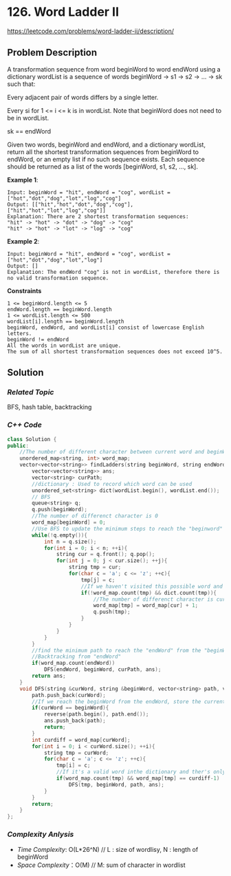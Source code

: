 # 126. Word Ladder II
https://leetcode.com/problems/word-ladder-ii/description/

## Problem Description

A transformation sequence from word beginWord to word endWord using a dictionary wordList is a sequence of words beginWord -> s1 -> s2 -> ... -> sk such that:

Every adjacent pair of words differs by a single letter.

Every si for 1 <= i <= k is in wordList. Note that beginWord does not need to be in wordList.

sk == endWord

Given two words, beginWord and endWord, and a dictionary wordList, return all the shortest transformation sequences from beginWord to endWord, or an empty list if no such sequence exists. Each sequence should be returned as a list of the words [beginWord, s1, s2, ..., sk].



**Example 1**:
```
Input: beginWord = "hit", endWord = "cog", wordList = ["hot","dot","dog","lot","log","cog"]
Output: [["hit","hot","dot","dog","cog"],["hit","hot","lot","log","cog"]]
Explanation: There are 2 shortest transformation sequences:
"hit" -> "hot" -> "dot" -> "dog" -> "cog"
"hit" -> "hot" -> "lot" -> "log" -> "cog"
```
**Example 2**:
```
Input: beginWord = "hit", endWord = "cog", wordList = ["hot","dot","dog","lot","log"]
Output: []
Explanation: The endWord "cog" is not in wordList, therefore there is no valid transformation sequence.
```


**Constraints**
```
1 <= beginWord.length <= 5
endWord.length == beginWord.length
1 <= wordList.length <= 500
wordList[i].length == beginWord.length
beginWord, endWord, and wordList[i] consist of lowercase English letters.
beginWord != endWord
All the words in wordList are unique.
The sum of all shortest transformation sequences does not exceed 10^5.
```

## Solution

### _Related Topic_
   BFS, hash table, backtracking

### _C++ Code_
```cpp
class Solution {
public:
    //The number of different character between current word and beginWord
    unordered_map<string, int> word_map;
    vector<vector<string>> findLadders(string beginWord, string endWord, vector<string>& wordList) {
        vector<vector<string>> ans;
        vector<string> curPath;
        //dictionary : Used to record which word can be used
        unordered_set<string> dict(wordList.begin(), wordList.end());
        // BFS
        queue<string> q;
        q.push(beginWord);
        //The number of differenct character is 0 
        word_map[beginWord] = 0;
        //Use BFS to update the minimum steps to reach the "beginword" from the string in dictionary
        while(!q.empty()){
            int n = q.size();
            for(int i = 0; i < n; ++i){
                string cur = q.front(); q.pop();
                for(int j = 0; j < cur.size(); ++j){
                    string tmp = cur;
                    for(char c = 'a'; c <= 'z'; ++c){
                        tmp[j] = c;
                        //If we haven't visited this possible word and it exists in the dictionary
                        if(!word_map.count(tmp) && dict.count(tmp)){
                            //The number of differenct character is current word's count + 1
                            word_map[tmp] = word_map[cur] + 1;
                            q.push(tmp);
                        }
                    }
                }
            }
        }
        //find the minimum path to reach the "endWord" from the "beginWord.
        //Backtracking from "endWord"
        if(word_map.count(endWord))
            DFS(endWord, beginWord, curPath, ans);
        return ans;
    }
    void DFS(string &curWord, string &beginWord, vector<string> path, vector<vector<string>>& ans){
        path.push_back(curWord);
        //If we reach the beginWord from the endWord, store the current path 
        if(curWord == beginWord){
            reverse(path.begin(), path.end());
            ans.push_back(path);
            return;
        }
        int curdiff = word_map[curWord];
        for(int i = 0; i < curWord.size(); ++i){
            string tmp = curWord;
            for(char c = 'a'; c <= 'z'; ++c){
                tmp[i] = c;
                //If it's a valid word inthe dictionary and ther's only one character is different from the curWord, meaning that it's a possible path to reach the beginWord
                if(word_map.count(tmp) && word_map[tmp] == curdiff-1)
                    DFS(tmp, beginWord, path, ans);
            }
        }
        return;
    }
};
```

### _Complexity Anlysis_
- _Time Complexity_: O(L*26^N) // L : size of wordlisy, N : length of beginWord
- _Space Complexity_：O(M) // M: sum of character in wordlist
